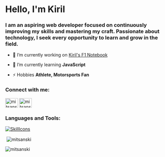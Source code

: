 # Hello, I'm Kiril
### I am an aspiring web developer focused on continuously improving my skills and mastering my craft. Passionate about technology, I seek every opportunity to learn and grow in the field.

- 🔭 I’m currently working on [Kiril's F1 Notebook](https://github.com/Mitsanski/Kirils-F1-Notebook)

- 🌱 I’m currently learning **JavaScript**

- ⚡ Hobbies **Athlete, Motorsports Fan**

<h3 align="left">Connect with me:</h3>
<p align="left">
<a href="https://linkedin.com/in/mitsanski" target="blank"><img align="center" src="https://raw.githubusercontent.com/rahuldkjain/github-profile-readme-generator/master/src/images/icons/Social/linked-in-alt.svg" alt="mitsanski" height="30" width="40" /></a>
<a href="https://instagram.com/mitsanski" target="blank"><img align="center" src="https://raw.githubusercontent.com/rahuldkjain/github-profile-readme-generator/master/src/images/icons/Social/instagram.svg" alt="mitsanski" height="30" width="40" /></a>
</p>

<h3 align="left">Languages and Tools:</h3>

[![SkillIcons](https://skillicons.dev/icons?i=html,css,js,bootstrap)](https://skillicons.dev)<br/>

<p>&nbsp;<img align="center" src="https://github-readme-stats.vercel.app/api?username=mitsanski&show_icons=true&locale=en" alt="mitsanski" /></p>

<p><img align="center" src="https://github-readme-streak-stats.herokuapp.com/?user=mitsanski&" alt="mitsanski" /></p>

